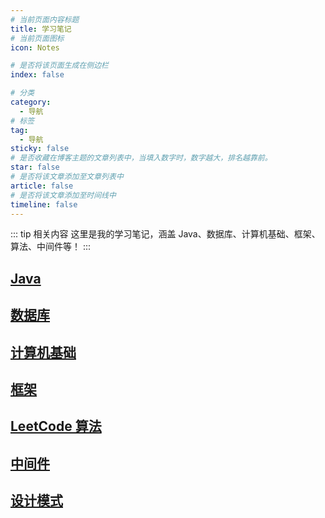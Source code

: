 ```yaml
---
# 当前页面内容标题
title: 学习笔记
# 当前页面图标
icon: Notes

# 是否将该页面生成在侧边栏
index: false

# 分类
category:
  - 导航
# 标签
tag:
  - 导航
sticky: false
# 是否收藏在博客主题的文章列表中，当填入数字时，数字越大，排名越靠前。
star: false   
# 是否将该文章添加至文章列表中
article: false
# 是否将该文章添加至时间线中
timeline: false
---
```


::: tip 相关内容
这里是我的学习笔记，涵盖 Java、数据库、计算机基础、框架、算法、中间件等！
:::

## [<FontIcon icon="java"/> Java](java/)

## [<FontIcon icon="database"/> 数据库](database/)

## [<FontIcon icon="computer"/> 计算机基础](cs/)

## [<FontIcon icon="framework"/> 框架](framework/)

## [<FontIcon icon="a-structure4-fill"/> LeetCode 算法](algo/)

## [<FontIcon icon="middleware"/> 中间件](middleware/)

## [<FontIcon icon="design-pattern"/> 设计模式](design_pattern/)